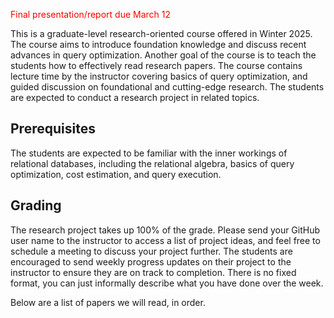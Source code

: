 <span style="color: red;"> Final presentation/report due March 12 </span>


This is a graduate-level research-oriented course offered in Winter 2025.
The course aims to introduce foundation knowledge and discuss recent advances
in query optimization. Another goal of the course is to teach the students
how to effectively read research papers.  The course contains lecture time by
the instructor covering basics of query optimization, and guided discussion
on foundational and cutting-edge research. The students are expected to conduct
a research project in related topics.

## Prerequisites

The students are expected to be familiar with the inner workings of relational
databases, including the relational algebra, basics of query optimization, cost
estimation, and query execution.

## Grading

The research project takes up 100% of the grade.
Please send your GitHub user name to the instructor to access a list of
project ideas, and feel free to schedule a meeting to discuss
your project further.
The students are encouraged to
send weekly progress updates on their project to the instructor to ensure they
are on track to completion.
There is no fixed format, you can just informally describe
what you have done over the week.

Below are a list of papers we will read, in order.
